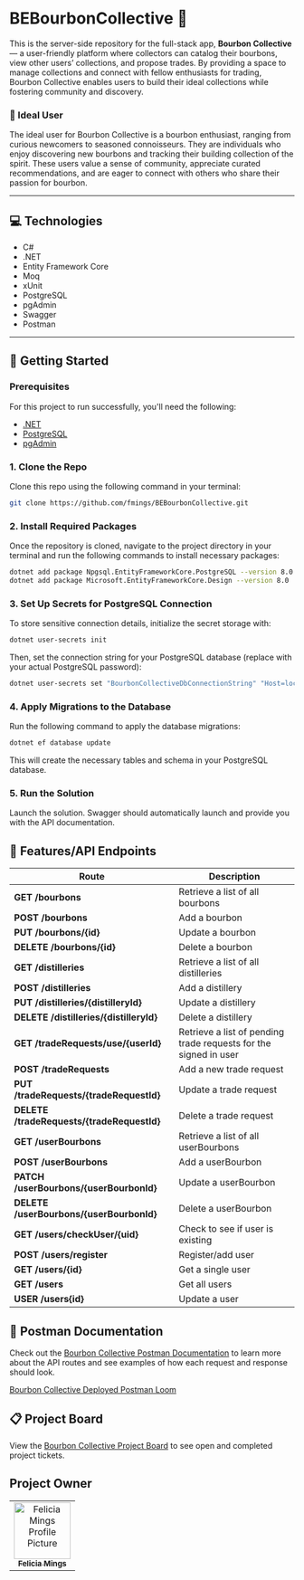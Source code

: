 # BEBourbonCollective 🥃

This is the server-side repository for the full-stack app, **Bourbon Collective** — a user-friendly platform where collectors can catalog their bourbons, view other users’ collections, and propose trades. By providing a space to manage collections and connect with fellow enthusiasts for trading, Bourbon Collective enables users to build their ideal collections while fostering community and discovery.

### 👤 Ideal User
The ideal user for Bourbon Collective is a bourbon enthusiast, ranging from curious newcomers to seasoned connoisseurs. 
They are individuals who enjoy discovering new bourbons and tracking their building collection of the spirit. 
These users value a sense of community, appreciate curated recommendations, and are eager to connect with others who share their passion for bourbon. 

---

## 💻 Technologies

- C#
- .NET
- Entity Framework Core
- Moq
- xUnit
- PostgreSQL
- pgAdmin
- Swagger
- Postman

---

## 🚀 Getting Started

### Prerequisites

For this project to run successfully, you'll need the following:

- [.NET](https://dotnet.microsoft.com/en-us)
- [PostgreSQL](https://www.postgresql.org/download)
- [pgAdmin](https://www.pgadmin.org)

### 1. Clone the Repo

Clone this repo using the following command in your terminal:

```bash
git clone https://github.com/fmings/BEBourbonCollective.git
```

### 2. Install Required Packages

Once the repository is cloned, navigate to the project directory in your terminal and run the following commands to install necessary packages:

```bash
dotnet add package Npgsql.EntityFrameworkCore.PostgreSQL --version 8.0
dotnet add package Microsoft.EntityFrameworkCore.Design --version 8.0
```

### 3. Set Up Secrets for PostgreSQL Connection

To store sensitive connection details, initialize the secret storage with:

```bash
dotnet user-secrets init
```

Then, set the connection string for your PostgreSQL database (replace with your actual PostgreSQL password):

```bash
dotnet user-secrets set "BourbonCollectiveDbConnectionString" "Host=localhost;Port=5432;Username=postgres;Password=<your_postgresql_password>;Database=BourbonCollective"
```

### 4. Apply Migrations to the Database

Run the following command to apply the database migrations:

```bash
dotnet ef database update
```

This will create the necessary tables and schema in your PostgreSQL database.

### 5. Run the Solution

Launch the solution. Swagger should automatically launch and provide you with the API documentation.

## 📍 Features/API Endpoints

| Route											| Description														|
|-----------------------------------------------|-------------------------------------------------------------------|
| **GET /bourbons**                             | Retrieve a list of all bourbons									|
| **POST /bourbons**                            | Add a bourbon														|
| **PUT /bourbons/{id}**						| Update a bourbon													|
| **DELETE /bourbons/{id}**                     | Delete a bourbon													|
| **GET /distilleries**							| Retrieve a list of all distilleries								|
| **POST /distilleries**						| Add a distillery													|
| **PUT /distilleries/{distilleryId}**          | Update a distillery												|
| **DELETE /distilleries/{distilleryId}**       | Delete a distillery												|
| **GET /tradeRequests/use/{userId}**           | Retrieve a list of pending trade requests for the signed in user  |
| **POST /tradeRequests**						| Add a new trade request											|
| **PUT /tradeRequests/{tradeRequestId}**       | Update a trade request											|
| **DELETE /tradeRequests/{tradeRequestId}**    | Delete a trade request											|
| **GET /userBourbons**							| Retrieve a list of all userBourbons                               |
| **POST /userBourbons**						| Add a userBourbon													|
| **PATCH /userBourbons/{userBourbonId}**       | Update a userBourbon												|
| **DELETE /userBourbons/{userBourbonId}**		| Delete a userBourbon												|
| **GET /users/checkUser/{uid}**                | Check to see if user is existing									|
| **POST /users/register**						| Register/add user													|
| **GET /users/{id}**							| Get a single user													|
| **GET /users**								| Get all users														|
| **USER /users{id}**							| Update a user														|

## 📄 Postman Documentation

Check out the [Bourbon Collective Postman Documentation](https://documenter.getpostman.com/view/31976414/2sAYBRFDUy) to learn more about the API routes and see examples of how each request and response should look.

[Bourbon Collective Deployed Postman Loom](https://www.loom.com/share/215711e4ab3945ae9329b145c7635350?sid=9c70b0ff-d60c-4a4c-ab04-941a4d41e3c3)

## 📋 Project Board

View the [Bourbon Collective Project Board](https://github.com/users/fmings/projects/13/views/1) to see open and completed project tickets.

## Project Owner

<table>
<tr>
<td align="center">
<a href="https://github.com/fmings">
<img src="https://avatars.githubusercontent.com/u/150978100?v=4" width="100px;" alt="Felicia Mings Profile Picture"/><br>
<sub><b>Felicia Mings</b></sub>
</a>
</td>
</tr>
</table>
